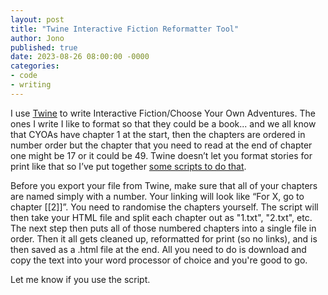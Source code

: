 ```yaml
---
layout: post
title: "Twine Interactive Fiction Reformatter Tool"
author: Jono
published: true
date: 2023-08-26 08:00:00 -0000
categories: 
- code
- writing
---
```

I use [Twine](https://twinery.org/) to write Interactive Fiction/Choose Your Own Adventures. The ones I write I like to format so that they could be a book... and we all know that CYOAs have chapter 1 at the start, then the chapters are ordered in number order but the chapter that you need to read at the end of chapter one might be 17 or it could be 49. Twine doesn’t let you format stories for print like that so I’ve put together [some scripts to do that](https://colab.research.google.com/drive/1TLAgxwaO_4R2nqUI9i0F0u9L3fEIICaB?usp=sharing).

Before you export your file from Twine, make sure that all of your chapters are named simply with a number. Your linking will look like “For X, go to chapter [[2]]”. You need to randomise the chapters yourself. The script will then take your HTML file and split each chapter out as "1.txt", "2.txt", etc. The next step then puts all of those numbered chapters into a single file in order. Then it all gets cleaned up, reformatted for print (so no links), and is then saved as a .html file at the end. All you need to do is download and copy the text into your word processor of choice and you're good to go. 

Let me know if you use the script.
